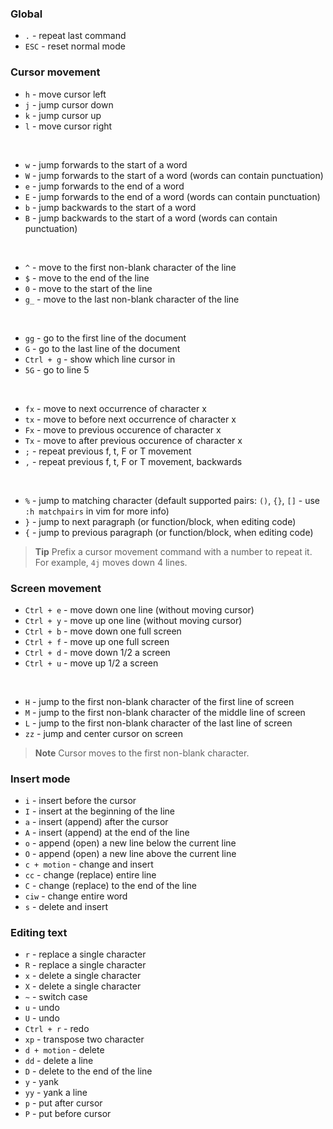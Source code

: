 ### Global

- `.` - repeat last command
- `ESC` - reset normal mode

### Cursor movement

- `h` - move cursor left
- `j` - jump cursor down
- `k` - jump cursor up
- `l` - move cursor right

<br/>

- `w` - jump forwards to the start of a word
- `W` - jump forwards to the start of a word (words can contain punctuation)
- `e` - jump forwards to the end of a word
- `E` - jump forwards to the end of a word (words can contain punctuation)
- `b` - jump backwards to the start of a word
- `B` - jump backwards to the start of a word (words can contain punctuation)

<br/>

- `^` - move to the first non-blank character of the line
- `$` - move to the end of the line
- `0` - move to the start of the line
- `g_` - move to the last non-blank character of the line

<br/>

- `gg` - go to the first line of the document
- `G` - go to the last line of the document
- `Ctrl + g` - show which line cursor in
- `5G` - go to line 5

<br/>

- `fx` - move to next occurrence of character x
- `tx` - move to before next occurrence of character x
- `Fx` - move to previous occurence of character x
- `Tx` - move to after previous occurence of character x
- `;` - repeat previous f, t, F or T movement
- `,` - repeat previous f, t, F or T movement, backwards

<br/>

- `%` - jump to matching character (default supported pairs: `()`, `{}`, `[]` - use `:h matchpairs` in vim for more info)
- `}` - jump to next paragraph (or function/block, when editing code)
- `{` - jump to previous paragraph (or function/block, when editing code)

> **Tip** Prefix a cursor movement command with a number to repeat it. For example, `4j` moves down 4 lines.

### Screen movement

- `Ctrl + e` - move down one line (without moving cursor)
- `Ctrl + y` - move up one line (without moving cursor)
- `Ctrl + b` - move down one full screen
- `Ctrl + f` - move up one full screen
- `Ctrl + d` - move down 1/2 a screen
- `Ctrl + u` - move up 1/2 a screen

<br/>

- `H` - jump to the first non-blank character of the first line of screen
- `M` - jump to the first non-blank character of the middle line of screen
- `L` - jump to the first non-blank character of the last line of screen
- `zz` - jump and center cursor on screen

> **Note** Cursor moves to the first non-blank character.

### Insert mode

- `i` - insert before the cursor
- `I` - insert at the beginning of the line
- `a` - insert (append) after the cursor
- `A` - insert (append) at the end of the line
- `o` - append (open) a new line below the current line
- `O` - append (open) a new line above the current line
- `c + motion` - change and insert
- `cc` - change (replace) entire line
- `C` - change (replace) to the end of the line
- `ciw` - change entire word
- `s` - delete and insert

### Editing text

- `r` - replace a single character
- `R` - replace a single character
- `x` - delete a single character
- `X` - delete a single character
- `~` - switch case
- `u` - undo
- `U` - undo
- `Ctrl + r` - redo
- `xp` - transpose two character
- `d + motion` - delete
- `dd` - delete a line
- `D` - delete to the end of the line
- `y` - yank
- `yy` - yank a line
- `p` - put after cursor
- `P` - put before cursor
